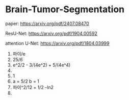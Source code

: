 # Brain-Tumor-Segmentation

paper: https://arxiv.org/pdf/2407.08470

ResU-Net: https://arxiv.org/pdf/1904.00592

attention U-Net: https://arxiv.org/pdf/1804.03999

1. 파이/e
2. 25/6
3. e^2/2 - 3/(4e^2) + 5/(4e^4)
4. 
5. 1
6. a = 5/2 b = 1
7. 파이^2/12 + 1/2 -ln2
8. 
